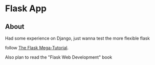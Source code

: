# Flask App

## About

Had some experience on Django, just wanna test the more flexible flask

follow [The Flask Mega-Tutorial](http://blog.miguelgrinberg.com/post/the-flask-mega-tutorial-part-i-hello-world).

Also plan to read the "Flask Web Development" book


